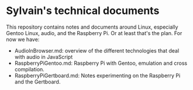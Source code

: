 Sylvain's technical documents
=============================

This repository contains notes and documents around Linux, especially Gentoo Linux, audio, and the Raspberry Pi. Or at least that's the plan. For now we have:

* AudioInBrowser.md: overview of the different technologies that deal with audio in JavaScript
* RaspberryPiGentoo.md: Raspberry Pi with Gentoo, emulation and cross compilation.
* RaspberryPiGertboard.md: Notes experimenting on the Raspberry Pi and the Gertboard.